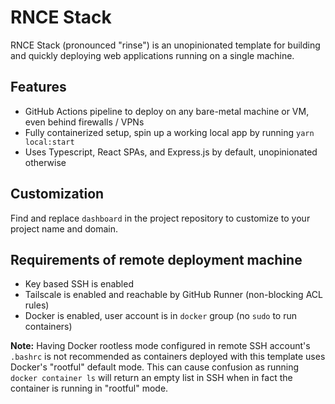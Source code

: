 # RNCE Stack

RNCE Stack (pronounced "rinse") is an unopinionated template for building and quickly deploying web applications running on a single machine.

## Features
- GitHub Actions pipeline to deploy on any bare-metal machine or VM, even behind firewalls / VPNs
- Fully containerized setup, spin up a working local app by running `yarn local:start`
- Uses Typescript, React SPAs, and Express.js by default, unopinionated otherwise

## Customization
Find and replace `dashboard` in the project repository to customize to your project name and domain.

## Requirements of remote deployment machine
- Key based SSH is enabled
- Tailscale is enabled and reachable by GitHub Runner (non-blocking ACL rules)
- Docker is enabled, user account is in `docker` group (no `sudo` to run containers)

**Note:** Having Docker rootless mode configured in remote SSH account's `.bashrc` is not recommended as containers deployed with this template uses Docker's "rootful" default mode. This can cause confusion as running `docker container ls` will return an empty list in SSH when in fact the container is running in "rootful" mode.
